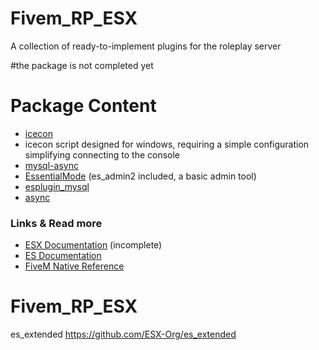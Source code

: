 # Fivem_RP_ESX
A collection of ready-to-implement plugins for the roleplay server

#the package is not completed yet


# Package Content
- [icecon](https://github.com/icedream/icecon/releases)
- icecon script designed for windows, requiring a simple configuration simplifying connecting to the console
- [mysql-async](https://github.com/brouznouf/fivem-mysql-async/releases/latest)
- [EssentialMode](https://essentialmode.com/) (es_admin2 included, a basic admin tool)
- [esplugin_mysql](https://forum.fivem.net/t/release-essentialmode-base/3665/1181)
- [async](https://github.com/ESX-Org/async/releases/latest)

### Links & Read more
- [ESX Documentation](https://esx-org.github.io/) (incomplete)
- [ES Documentation](https://docs.essentialmode.com/)
- [FiveM Native Reference](https://runtime.fivem.net/doc/reference.html)


# Fivem_RP_ESX
es_extended
https://github.com/ESX-Org/es_extended
